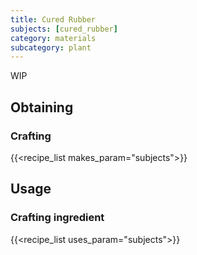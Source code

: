 ```yaml
---
title: Cured Rubber
subjects: [cured_rubber]
category: materials
subcategory: plant
---
```


WIP

Obtaining
---------

### Crafting
{{<recipe_list makes_param="subjects">}}


Usage
-----

### Crafting ingredient
{{<recipe_list uses_param="subjects">}}
